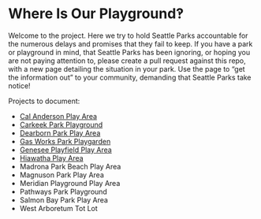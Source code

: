 # Where Is Our Playground‽

Welcome to the project. Here we try to hold Seattle Parks accountable for the numerous delays and promises that they fail to keep. If you have a park or playground in mind, that Seattle Parks has been ignoring, or hoping you are not paying attention to, please create a pull request against this repo, with a new page detailing the situation in your park. Use the page to “get the information out” to your community, demanding that Seattle Parks take notice!

Projects to document:

- [Cal Anderson Play Area](https://www.seattle.gov/parks/about-us/projects/cal-anderson-play-area-renovation)
- [Carkeek Park Playground](https://www.seattle.gov/parks/about-us/projects/carkeek-park-playground-renovation)
- [Dearborn Park Play Area](https://www.seattle.gov/parks/about-us/projects/dearborn-park-play-area-renovation)
- [Gas Works Park Playgarden](https://www.seattle.gov/parks/about-us/projects/gas-works-park-playgarden)
- [Genesee Playfield Play Area](https://www.seattle.gov/parks/about-us/projects/genesee-playfield-play-area-renovation-and-comfort-station)
- [Hiawatha Play Area](https://www.seattle.gov/parks/about-us/projects/hiawatha-play-area-relocation)
- Madrona Park Beach Play Area
- Magnuson Park Play Area
- Meridian Playground Play Area
- Pathways Park Playground
- Salmon Bay Park Play Area
- West Arboretum Tot Lot